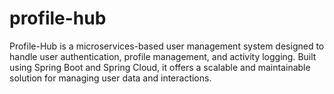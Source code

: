 # profile-hub
Profile-Hub is a microservices-based user management system designed to handle user authentication, profile management, and activity logging. Built using Spring Boot and Spring Cloud, it offers a scalable and maintainable solution for managing user data and interactions.
